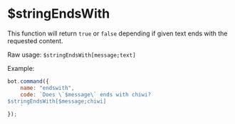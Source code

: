 # $stringEndsWith

This function will return `true` or `false` depending if given text ends with the requested content.

Raw usage: `$stringEndsWith[message;text]`

Example:

```javascript
bot.command({
    name: "endswith",
    code: `Does \`$message\` ends with chiwi?
$stringEndsWith[$message;chiwi]
    `
});
```
